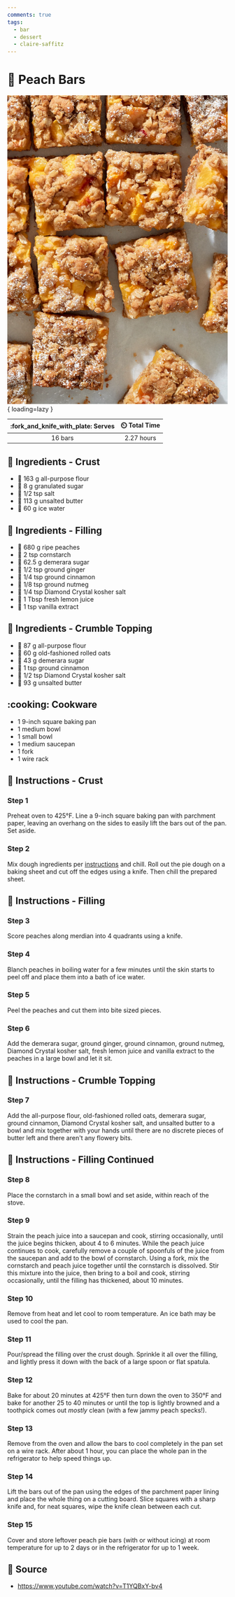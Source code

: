 ```yaml
---
comments: true
tags:
  - bar
  - dessert
  - claire-saffitz
---
```

# :peach: Peach Bars

![Peach Bars][2]{ loading=lazy }

| :fork_and_knife_with_plate: Serves | :timer_clock: Total Time |
|:----------------------------------:|:-----------------------: |
| 16 bars | 2.27 hours |

## :salt: Ingredients - Crust

- :ear_of_rice: 163 g all-purpose flour
- :candy: 8 g granulated sugar
- :salt: 1/2 tsp salt
- :butter: 113 g unsalted butter
- :ice_cube: 60 g ice water

## :salt: Ingredients - Filling

- :peach: 680 g ripe peaches
- :corn: 2 tsp cornstarch
- :candy: 62.5 g demerara sugar
- 🫚 1/2 tsp ground ginger
- :custard: 1/4 tsp ground cinnamon
- :chestnut: 1/8 tsp ground nutmeg
- :salt: 1/4 tsp Diamond Crystal kosher salt
- :lemon: 1 Tbsp fresh lemon juice
- :icecream: 1 tsp vanilla extract

## :salt: Ingredients - Crumble Topping

- :ear_of_rice: 87 g all-purpose flour
- :ear_of_rice: 60 g old-fashioned rolled oats
- :candy: 43 g demerara sugar
- :custard: 1 tsp ground cinnamon
- :salt: 1/2 tsp Diamond Crystal kosher salt
- :butter: 93 g unsalted butter

## :cooking: Cookware

- 1 9-inch square baking pan
- 1 medium bowl
- 1 small bowl
- 1 medium saucepan
- 1 fork
- 1 wire rack

## :pencil: Instructions - Crust

### Step 1

Preheat oven to 425°F. Line a 9-inch square baking pan with parchment paper,
leaving an overhang on the sides to easily lift the bars out of the pan. Set aside.

### Step 2

Mix dough ingredients per [instructions][1] and chill. Roll out the pie dough on a baking sheet and cut off the
edges using a knife. Then chill the prepared sheet.

## :pencil: Instructions - Filling

### Step 3

Score peaches along merdian into 4 quadrants using a knife.

### Step 4

Blanch peaches in boiling water for a few minutes until the skin starts to peel off and place them into a bath
of ice water.

### Step 5

Peel the peaches and cut them into bite sized pieces.

### Step 6

Add the demerara sugar, ground ginger, ground cinnamon, ground nutmeg, Diamond Crystal kosher salt, fresh lemon juice
and vanilla extract to the peaches in a large bowl and let it sit.

## :pencil: Instructions - Crumble Topping

### Step 7

Add the all-purpose flour, old-fashioned rolled oats, demerara sugar, ground cinnamon, Diamond Crystal kosher salt, and
unsalted butter to a bowl and mix together with your hands until there are no discrete pieces of butter left and 
there aren't any flowery bits.

## :pencil: Instructions - Filling Continued

### Step 8

Place the cornstarch in a small bowl and set aside, within reach of the stove.

### Step 9

Strain the peach juice into a saucepan and cook, stirring occasionally, until the juice begins thicken, about 4 to 6
minutes. While the peach juice continues to cook, carefully remove a couple of spoonfuls of the juice from the saucepan
and add to the bowl of cornstarch. Using a fork, mix the cornstarch and peach juice together until the cornstarch is
dissolved. Stir this mixture into the juice, then bring to a boil and cook, stirring occasionally, until the filling
has thickened, about 10 minutes.

### Step 10

Remove from heat and let cool to room temperature. An ice bath may be used to cool the pan.

### Step 11

Pour/spread the filling over the crust dough. Sprinkle it all over the filling, and lightly press it down with the back
of a large spoon or flat spatula.

### Step 12

Bake for about 20 minutes at 425°F then turn down the oven to 350°F and bake for another 25 to 40 minutes or until the top
is lightly browned and a toothpick comes out *mostly* clean (with a few jammy peach specks!).

### Step 13

Remove from the oven and allow the bars to cool completely in the pan set on a wire rack. After about 1 hour, you can
place the whole pan in the refrigerator to help speed things up.

### Step 14

Lift the bars out of the pan using the edges of the parchment paper lining and place the whole thing on a cutting board.
Slice squares with a sharp knife and, for neat squares, wipe the knife clean between each cut.

### Step 15

Cover and store leftover peach pie bars (with or without icing) at room temperature for up to 2 days or in the
refrigerator for up to 1 week.

## :link: Source

- <https://www.youtube.com/watch?v=T1YQBxY-bv4>

[1]: <../ingredients/pastry-dough/deluxe-butter-pastry.md>
[2]: <../assets/images/peach-bars.jpg>
